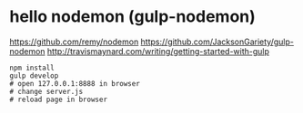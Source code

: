 hello nodemon (gulp-nodemon)
=====

https://github.com/remy/nodemon
https://github.com/JacksonGariety/gulp-nodemon
http://travismaynard.com/writing/getting-started-with-gulp

```
npm install
gulp develop
# open 127.0.0.1:8888 in browser
# change server.js
# reload page in browser
```